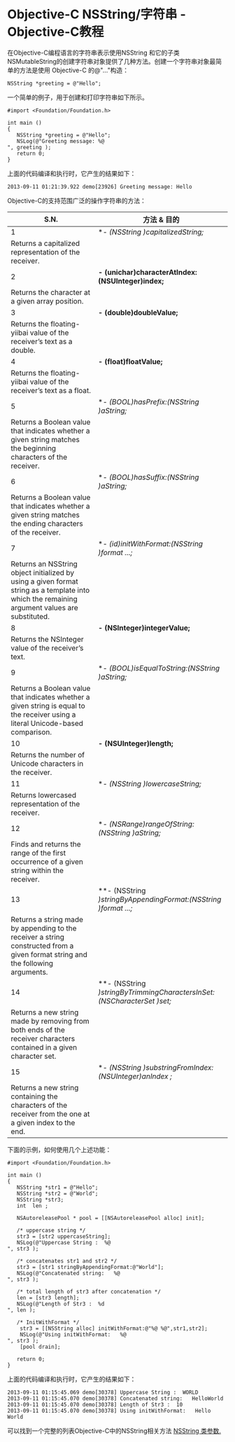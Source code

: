 # Objective-C NSString/字符串 - Objective-C教程

在Objective-C编程语言的字符串表示使用NSString 和它的子类NSMutableString的创建字符串对象提供了几种方法。创建一个字符串对象最简单的方法是使用 Objective-C 的@"..."构造：

```
NSString *greeting = @"Hello";
```

一个简单的例子，用于创建和打印字符串如下所示。

```
#import <Foundation/Foundation.h>

int main ()
{
   NSString *greeting = @"Hello";
   NSLog(@"Greeting message: %@
", greeting );
   return 0;
}
```

上面的代码编译和执行时，它产生的结果如下：

```
2013-09-11 01:21:39.922 demo[23926] Greeting message: Hello

```

Objective-C的支持范围广泛的操作字符串的方法：

| S.N. | 方法 & 目的 |
| --- | --- |
| 1 | **- (NSString *)capitalizedString;**
Returns a capitalized representation of the receiver. |
| 2 | **- (unichar)characterAtIndex:(NSUInteger)index;**
Returns the character at a given array position. |
| 3 | **- (double)doubleValue;**
Returns the floating-yiibai value of the receiver’s text as a double. |
| 4 | **- (float)floatValue;**
Returns the floating-yiibai value of the receiver’s text as a float. |
| 5 | **- (BOOL)hasPrefix:(NSString *)aString;**
Returns a Boolean value that indicates whether a given string matches the beginning characters of the receiver. |
| 6 | **- (BOOL)hasSuffix:(NSString *)aString;**
Returns a Boolean value that indicates whether a given string matches the ending characters of the receiver. |
| 7 | **- (id)initWithFormat:(NSString *)format ...;**
Returns an NSString object initialized by using a given format string as a template into which the remaining argument values are substituted. |
| 8 | **- (NSInteger)integerValue;**
Returns the NSInteger value of the receiver’s text. |
| 9 | **- (BOOL)isEqualToString:(NSString *)aString;**
Returns a Boolean value that indicates whether a given string is equal to the receiver using a literal Unicode-based comparison. |
| 10 | **- (NSUInteger)length;**
Returns the number of Unicode characters in the receiver. |
| 11 | **- (NSString *)lowercaseString;**
Returns lowercased representation of the receiver. |
| 12 | **- (NSRange)rangeOfString:(NSString *)aString;**
Finds and returns the range of the first occurrence of a given string within the receiver. |
| 13 | **- (NSString *)stringByAppendingFormat:(NSString *)format ...;**
Returns a string made by appending to the receiver a string constructed from a given format string and the following arguments. |
| 14 | **- (NSString *)stringByTrimmingCharactersInSet:(NSCharacterSet *)set;**
Returns a new string made by removing from both ends of the receiver characters contained in a given character set. |
| 15 | **- (NSString *)substringFromIndex:(NSUInteger)anIndex ;**
Returns a new string containing the characters of the receiver from the one at a given index to the end. |

下面的示例，如何使用几个上述功能：

```
#import <Foundation/Foundation.h>

int main ()
{
   NSString *str1 = @"Hello";
   NSString *str2 = @"World";
   NSString *str3;
   int  len ;

   NSAutoreleasePool * pool = [[NSAutoreleasePool alloc] init];

   /* uppercase string */
   str3 = [str2 uppercaseString];
   NSLog(@"Uppercase String :  %@
", str3 );

   /* concatenates str1 and str2 */
   str3 = [str1 stringByAppendingFormat:@"World"];
   NSLog(@"Concatenated string:   %@
", str3 );

   /* total length of str3 after concatenation */
   len = [str3 length];
   NSLog(@"Length of Str3 :  %d
", len );

   /* InitWithFormat */
    str3 = [[NSString alloc] initWithFormat:@"%@ %@",str1,str2];	
    NSLog(@"Using initWithFormat:   %@
", str3 );
    [pool drain];

   return 0;
}
```

上面的代码编译和执行时，它产生的结果如下：

```
2013-09-11 01:15:45.069 demo[30378] Uppercase String :  WORLD
2013-09-11 01:15:45.070 demo[30378] Concatenated string:   HelloWorld
2013-09-11 01:15:45.070 demo[30378] Length of Str3 :  10
2013-09-11 01:15:45.070 demo[30378] Using initWithFormat:   Hello World

```

可以找到一个完整的列表Objective-C中的NSString相关方法 [NSString 类参数.](https://developer.apple.com/library/ios/documentation/Cocoa/Reference/Foundation/Classes/NSString_Class/Reference/NSString.htmll "NSString Class Reference")

 
